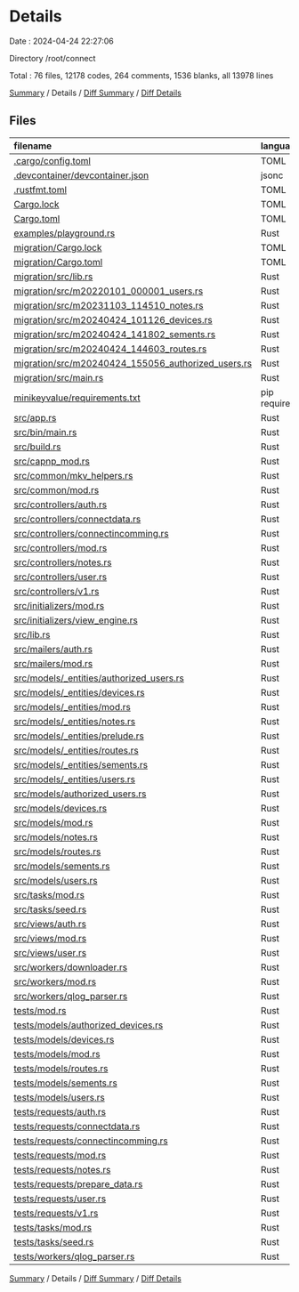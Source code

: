 # Details

Date : 2024-04-24 22:27:06

Directory /root/connect

Total : 76 files,  12178 codes, 264 comments, 1536 blanks, all 13978 lines

[Summary](results.md) / Details / [Diff Summary](diff.md) / [Diff Details](diff-details.md)

## Files
| filename | language | code | comment | blank | total |
| :--- | :--- | ---: | ---: | ---: | ---: |
| [.cargo/config.toml](/.cargo/config.toml) | TOML | 3 | 0 | 1 | 4 |
| [.devcontainer/devcontainer.json](/.devcontainer/devcontainer.json) | jsonc | 9 | 0 | 0 | 9 |
| [.rustfmt.toml](/.rustfmt.toml) | TOML | 7 | 0 | 1 | 8 |
| [Cargo.lock](/Cargo.lock) | TOML | 5,223 | 2 | 554 | 5,779 |
| [Cargo.toml](/Cargo.toml) | TOML | 51 | 3 | 8 | 62 |
| [examples/playground.rs](/examples/playground.rs) | Rust | 10 | 8 | 5 | 23 |
| [migration/Cargo.lock](/migration/Cargo.lock) | TOML | 4,458 | 2 | 480 | 4,940 |
| [migration/Cargo.toml](/migration/Cargo.toml) | TOML | 16 | 3 | 4 | 23 |
| [migration/src/lib.rs](/migration/src/lib.rs) | Rust | 23 | 0 | 6 | 29 |
| [migration/src/m20220101_000001_users.rs](/migration/src/m20220101_000001_users.rs) | Rust | 43 | 0 | 5 | 48 |
| [migration/src/m20231103_114510_notes.rs](/migration/src/m20231103_114510_notes.rs) | Rust | 29 | 0 | 5 | 34 |
| [migration/src/m20240424_101126_devices.rs](/migration/src/m20240424_101126_devices.rs) | Rust | 53 | 0 | 10 | 63 |
| [migration/src/m20240424_141802_sements.rs](/migration/src/m20240424_141802_sements.rs) | Rust | 76 | 11 | 8 | 95 |
| [migration/src/m20240424_144603_routes.rs](/migration/src/m20240424_144603_routes.rs) | Rust | 56 | 0 | 8 | 64 |
| [migration/src/m20240424_155056_authorized_users.rs](/migration/src/m20240424_155056_authorized_users.rs) | Rust | 61 | 0 | 8 | 69 |
| [migration/src/main.rs](/migration/src/main.rs) | Rust | 5 | 0 | 2 | 7 |
| [minikeyvalue/requirements.txt](/minikeyvalue/requirements.txt) | pip requirements | 3 | 0 | 1 | 4 |
| [src/app.rs](/src/app.rs) | Rust | 76 | 1 | 13 | 90 |
| [src/bin/main.rs](/src/bin/main.rs) | Rust | 7 | 0 | 4 | 11 |
| [src/build.rs](/src/build.rs) | Rust | 24 | 4 | 7 | 35 |
| [src/capnp_mod.rs](/src/capnp_mod.rs) | Rust | 0 | 0 | 1 | 1 |
| [src/common/mkv_helpers.rs](/src/common/mkv_helpers.rs) | Rust | 7 | 0 | 2 | 9 |
| [src/common/mod.rs](/src/common/mod.rs) | Rust | 1 | 0 | 0 | 1 |
| [src/controllers/auth.rs](/src/controllers/auth.rs) | Rust | 110 | 15 | 27 | 152 |
| [src/controllers/connectdata.rs](/src/controllers/connectdata.rs) | Rust | 61 | 3 | 14 | 78 |
| [src/controllers/connectincomming.rs](/src/controllers/connectincomming.rs) | Rust | 66 | 1 | 13 | 80 |
| [src/controllers/mod.rs](/src/controllers/mod.rs) | Rust | 6 | 0 | 1 | 7 |
| [src/controllers/notes.rs](/src/controllers/notes.rs) | Rust | 59 | 0 | 11 | 70 |
| [src/controllers/user.rs](/src/controllers/user.rs) | Rust | 11 | 0 | 4 | 15 |
| [src/controllers/v1.rs](/src/controllers/v1.rs) | Rust | 160 | 9 | 24 | 193 |
| [src/initializers/mod.rs](/src/initializers/mod.rs) | Rust | 2 | 0 | 1 | 3 |
| [src/initializers/view_engine.rs](/src/initializers/view_engine.rs) | Rust | 32 | 0 | 5 | 37 |
| [src/lib.rs](/src/lib.rs) | Rust | 10 | 0 | 1 | 11 |
| [src/mailers/auth.rs](/src/mailers/auth.rs) | Rust | 45 | 13 | 8 | 66 |
| [src/mailers/mod.rs](/src/mailers/mod.rs) | Rust | 1 | 0 | 1 | 2 |
| [src/models/_entities/authorized_users.rs](/src/models/_entities/authorized_users.rs) | Rust | 39 | 3 | 6 | 48 |
| [src/models/_entities/devices.rs](/src/models/_entities/devices.rs) | Rust | 51 | 1 | 7 | 59 |
| [src/models/_entities/mod.rs](/src/models/_entities/mod.rs) | Rust | 7 | 1 | 3 | 11 |
| [src/models/_entities/notes.rs](/src/models/_entities/notes.rs) | Rust | 14 | 1 | 5 | 20 |
| [src/models/_entities/prelude.rs](/src/models/_entities/prelude.rs) | Rust | 6 | 1 | 2 | 9 |
| [src/models/_entities/routes.rs](/src/models/_entities/routes.rs) | Rust | 37 | 1 | 5 | 43 |
| [src/models/_entities/sements.rs](/src/models/_entities/sements.rs) | Rust | 35 | 1 | 4 | 40 |
| [src/models/_entities/users.rs](/src/models/_entities/users.rs) | Rust | 42 | 1 | 6 | 49 |
| [src/models/authorized_users.rs](/src/models/authorized_users.rs) | Rust | 56 | 7 | 14 | 77 |
| [src/models/devices.rs](/src/models/devices.rs) | Rust | 41 | 6 | 8 | 55 |
| [src/models/mod.rs](/src/models/mod.rs) | Rust | 7 | 0 | 1 | 8 |
| [src/models/notes.rs](/src/models/notes.rs) | Rust | 4 | 1 | 3 | 8 |
| [src/models/routes.rs](/src/models/routes.rs) | Rust | 4 | 1 | 2 | 7 |
| [src/models/sements.rs](/src/models/sements.rs) | Rust | 4 | 1 | 2 | 7 |
| [src/models/users.rs](/src/models/users.rs) | Rust | 164 | 79 | 25 | 268 |
| [src/tasks/mod.rs](/src/tasks/mod.rs) | Rust | 1 | 0 | 1 | 2 |
| [src/tasks/seed.rs](/src/tasks/seed.rs) | Rust | 24 | 15 | 6 | 45 |
| [src/views/auth.rs](/src/views/auth.rs) | Rust | 20 | 0 | 4 | 24 |
| [src/views/mod.rs](/src/views/mod.rs) | Rust | 2 | 0 | 1 | 3 |
| [src/views/user.rs](/src/views/user.rs) | Rust | 18 | 0 | 4 | 22 |
| [src/workers/downloader.rs](/src/workers/downloader.rs) | Rust | 34 | 1 | 9 | 44 |
| [src/workers/mod.rs](/src/workers/mod.rs) | Rust | 2 | 0 | 1 | 3 |
| [src/workers/qlog_parser.rs](/src/workers/qlog_parser.rs) | Rust | 49 | 3 | 9 | 61 |
| [tests/mod.rs](/tests/mod.rs) | Rust | 3 | 0 | 1 | 4 |
| [tests/models/authorized_devices.rs](/tests/models/authorized_devices.rs) | Rust | 17 | 9 | 6 | 32 |
| [tests/models/devices.rs](/tests/models/devices.rs) | Rust | 17 | 9 | 6 | 32 |
| [tests/models/mod.rs](/tests/models/mod.rs) | Rust | 5 | 0 | 0 | 5 |
| [tests/models/routes.rs](/tests/models/routes.rs) | Rust | 17 | 9 | 6 | 32 |
| [tests/models/sements.rs](/tests/models/sements.rs) | Rust | 17 | 9 | 6 | 32 |
| [tests/models/users.rs](/tests/models/users.rs) | Rust | 176 | 0 | 48 | 224 |
| [tests/requests/auth.rs](/tests/requests/auth.rs) | Rust | 155 | 7 | 31 | 193 |
| [tests/requests/connectdata.rs](/tests/requests/connectdata.rs) | Rust | 26 | 0 | 4 | 30 |
| [tests/requests/connectincomming.rs](/tests/requests/connectincomming.rs) | Rust | 26 | 0 | 4 | 30 |
| [tests/requests/mod.rs](/tests/requests/mod.rs) | Rust | 7 | 0 | 1 | 8 |
| [tests/requests/notes.rs](/tests/requests/notes.rs) | Rust | 103 | 2 | 19 | 124 |
| [tests/requests/prepare_data.rs](/tests/requests/prepare_data.rs) | Rust | 45 | 1 | 12 | 58 |
| [tests/requests/user.rs](/tests/requests/user.rs) | Rust | 32 | 2 | 7 | 41 |
| [tests/requests/v1.rs](/tests/requests/v1.rs) | Rust | 26 | 0 | 4 | 30 |
| [tests/tasks/mod.rs](/tests/tasks/mod.rs) | Rust | 1 | 0 | 1 | 2 |
| [tests/tasks/seed.rs](/tests/tasks/seed.rs) | Rust | 24 | 15 | 4 | 43 |
| [tests/workers/qlog_parser.rs](/tests/workers/qlog_parser.rs) | Rust | 16 | 2 | 5 | 23 |

[Summary](results.md) / Details / [Diff Summary](diff.md) / [Diff Details](diff-details.md)
